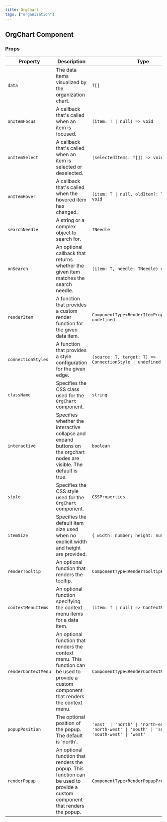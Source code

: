 ```yaml
---
title: OrgChart
tags: ["organization"]
---
```

## OrgChart Component

### Props
| Property           | Description                                                                               | Type                                              | Default    |
|---------------------|-------------------------------------------------------------------------------------------|---------------------------------------------------|------------|
| `data`              | The data items visualized by the organization chart.                                       | `T[]`                                             | -          |
| `onItemFocus`       | A callback that's called when an item is focused.                                          | `(item: T \| null) => void`                        | -          |
| `onItemSelect`      | A callback that's called when an item is selected or deselected.                            | `(selectedItems: T[]) => void`                    | -          |
| `onItemHover`       | A callback that's called when the hovered item has changed.                                | `(item: T \| null, oldItem?: T \| null) => void`   | -          |
| `searchNeedle`      | A string or a complex object to search for.                                                | `TNeedle`                                          | -          |
| `onSearch`          | An optional callback that returns whether the given item matches the search needle.        | `(item: T, needle: TNeedle) => boolean`           | -          |
| `renderItem`        | A function that provides a custom render function for the given data item.                  | `ComponentType<RenderItemProps<T>> \| undefined`  | -          |
| `connectionStyles`  | A function that provides a style configuration for the given edge.                           | `(source: T, target: T) => ConnectionStyle \| undefined` | -          |
| `className`         | Specifies the CSS class used for the `OrgChart` component.                                  | `string`                                          | -          |
| `interactive`       | Specifies whether the interactive collapse and expand buttons on the orgchart nodes are visible. The default is true. | `boolean` | `true`     |
| `style`             | Specifies the CSS style used for the `OrgChart` component.                                  | `CSSProperties`                                   | -          |
| `itemSize`          | Specifies the default item size used when no explicit width and height are provided.        | `{ width: number; height: number }`               | -          |
| `renderTooltip`     | An optional function that renders the tooltip.                                              | `ComponentType<RenderTooltipProps<T>>`            | -          |
| `contextMenuItems`  | An optional function specifying the context menu items for a data item.                      | `(item: T \| null) => ContextMenuItem<T>[]`      | -          |
| `renderContextMenu` | An optional function that renders the context menu. This function can be used to provide a custom component that renders the context menu. | `ComponentType<RenderContextMenuProps<T>>` | - |
| `popupPosition`     | The optional position of the popup. The default is 'north'.                                  | `'east' \| 'north' \| 'north-east' \| 'north-west' \| 'south' \| 'south-east' \| 'south-west' \| 'west'` | `'north'` |
| `renderPopup`       | An optional function that renders the popup. This function can be used to provide a custom component that renders the popup. | `ComponentType<RenderPopupProps<T>>` | - |
